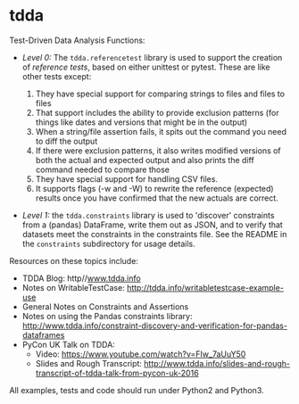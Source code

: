# tdda
Test-Driven Data Analysis Functions:

 * *Level 0:* The `tdda.referencetest` library is used to support
   the creation of *reference tests*, based on either unittest or pytest.
   These are like other tests except:
      1. They have special support for comparing strings to files
         and files to files
      2. That support includes the ability to provide exclusion patterns
         (for things like dates and versions that might be in the output)
      3. When a string/file assertion fails, it spits out the command you
         need to diff the output
      4. If there were exclusion patterns, it also writes modified versions
         of both the actual and expected output and also prints the diff
         command needed to compare those
      5. They have special support for handling CSV files.
      6. It supports flags (-w and -W)  to rewrite the reference (expected)
         results once you have confirmed that the new actuals are correct.

 * *Level 1:* the `tdda.constraints` library is used to 'discover' constraints
   from a (pandas) DataFrame, write them out as JSON, and to verify that
   datasets meet the constraints in the constraints file. See the README
   in the `constraints` subdirectory for usage details.

Resources on these topics include:

  * TDDA Blog: http//www.tdda.info
  * Notes on WritableTestCase:
    http://tdda.info/writabletestcase-example-use
  * General Notes on Constraints and Assertions
  * Notes on using the Pandas constraints library:
    http://www.tdda.info/constraint-discovery-and-verification-for-pandas-dataframes
  * PyCon UK Talk on TDDA:
      - Video: https://www.youtube.com/watch?v=FIw_7aUuY50
      - Slides and Rough Transcript:   http://www.tdda.info/slides-and-rough-transcript-of-tdda-talk-from-pycon-uk-2016


All examples, tests and code should run under Python2 and Python3.
